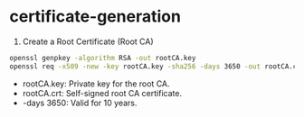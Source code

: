 # certificate-generation

1. Create a Root Certificate (Root CA)

```sh
openssl genpkey -algorithm RSA -out rootCA.key
openssl req -x509 -new -key rootCA.key -sha256 -days 3650 -out rootCA.crt -subj "/C=US/ST=State/L=City/O=MyOrg/OU=IT/CN=MyRootCA"
```

* rootCA.key: Private key for the root CA.
* rootCA.crt: Self-signed root CA certificate.
* -days 3650: Valid for 10 years.
